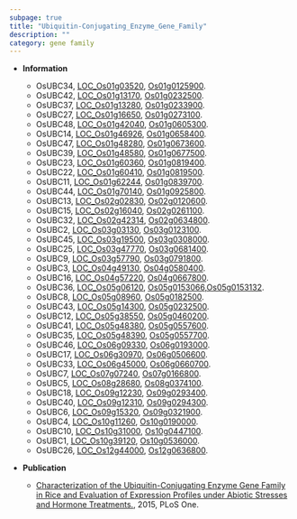 ```yaml
---
subpage: true
title: "Ubiquitin-Conjugating_Enzyme_Gene_Family"
description: ""
category: gene family
---
```


* **Information**  
    + OsUBC34, [LOC_Os01g03520](http://rice.plantbiology.msu.edu/cgi-bin/ORF_infopage.cgi?orf=LOC_Os01g03520), [Os01g0125900](http://rapdb.dna.affrc.go.jp/viewer/gbrowse_details/irgsp1?name=Os01g0125900).
    + OsUBC42, [LOC_Os01g13170](http://rice.plantbiology.msu.edu/cgi-bin/ORF_infopage.cgi?orf=LOC_Os01g13170), [Os01g0232500](http://rapdb.dna.affrc.go.jp/viewer/gbrowse_details/irgsp1?name=Os01g0232500).
    + OsUBC37, [LOC_Os01g13280](http://rice.plantbiology.msu.edu/cgi-bin/ORF_infopage.cgi?orf=LOC_Os01g13280), [Os01g0233900](http://rapdb.dna.affrc.go.jp/viewer/gbrowse_details/irgsp1?name=Os01g0233900).
    + OsUBC27, [LOC_Os01g16650](http://rice.plantbiology.msu.edu/cgi-bin/ORF_infopage.cgi?orf=LOC_Os01g16650), [Os01g0273100](http://rapdb.dna.affrc.go.jp/viewer/gbrowse_details/irgsp1?name=Os01g0273100).
    + OsUBC48, [LOC_Os01g42040](http://rice.plantbiology.msu.edu/cgi-bin/ORF_infopage.cgi?orf=LOC_Os01g42040), [Os01g0605300](http://rapdb.dna.affrc.go.jp/viewer/gbrowse_details/irgsp1?name=Os01g0605300).
    + OsUBC14, [LOC_Os01g46926](http://rice.plantbiology.msu.edu/cgi-bin/ORF_infopage.cgi?orf=LOC_Os01g46926), [Os01g0658400](http://rapdb.dna.affrc.go.jp/viewer/gbrowse_details/irgsp1?name=Os01g0658400).
    + OsUBC47, [LOC_Os01g48280](http://rice.plantbiology.msu.edu/cgi-bin/ORF_infopage.cgi?orf=LOC_Os01g48280), [Os01g0673600](http://rapdb.dna.affrc.go.jp/viewer/gbrowse_details/irgsp1?name=Os01g0673600).
    + OsUBC39, [LOC_Os01g48580](http://rice.plantbiology.msu.edu/cgi-bin/ORF_infopage.cgi?orf=LOC_Os01g48580), [Os01g0677500](http://rapdb.dna.affrc.go.jp/viewer/gbrowse_details/irgsp1?name=Os01g0677500).
    + OsUBC23, [LOC_Os01g60360](http://rice.plantbiology.msu.edu/cgi-bin/ORF_infopage.cgi?orf=LOC_Os01g60360), [Os01g0819400](http://rapdb.dna.affrc.go.jp/viewer/gbrowse_details/irgsp1?name=Os01g0819400).
    + OsUBC22, [LOC_Os01g60410](http://rice.plantbiology.msu.edu/cgi-bin/ORF_infopage.cgi?orf=LOC_Os01g60410), [Os01g0819500](http://rapdb.dna.affrc.go.jp/viewer/gbrowse_details/irgsp1?name=Os01g0819500).
    + OsUBC11, [LOC_Os01g62244](http://rice.plantbiology.msu.edu/cgi-bin/ORF_infopage.cgi?orf=LOC_Os01g62244), [Os01g0839700](http://rapdb.dna.affrc.go.jp/viewer/gbrowse_details/irgsp1?name=Os01g0839700).
    + OsUBC44, [LOC_Os01g70140](http://rice.plantbiology.msu.edu/cgi-bin/ORF_infopage.cgi?orf=LOC_Os01g70140), [Os01g0925800](http://rapdb.dna.affrc.go.jp/viewer/gbrowse_details/irgsp1?name=Os01g0925800).
    + OsUBC13, [LOC_Os02g02830](http://rice.plantbiology.msu.edu/cgi-bin/ORF_infopage.cgi?orf=LOC_Os02g02830), [Os02g0120600](http://rapdb.dna.affrc.go.jp/viewer/gbrowse_details/irgsp1?name=Os02g0120600).
    + OsUBC15, [LOC_Os02g16040](http://rice.plantbiology.msu.edu/cgi-bin/ORF_infopage.cgi?orf=LOC_Os02g16040), [Os02g0261100](http://rapdb.dna.affrc.go.jp/viewer/gbrowse_details/irgsp1?name=Os02g0261100).
    + OsUBC32, [LOC_Os02g42314](http://rice.plantbiology.msu.edu/cgi-bin/ORF_infopage.cgi?orf=LOC_Os02g42314), [Os02g0634800](http://rapdb.dna.affrc.go.jp/viewer/gbrowse_details/irgsp1?name=Os02g0634800).
    + OsUBC2, [LOC_Os03g03130](http://rice.plantbiology.msu.edu/cgi-bin/ORF_infopage.cgi?orf=LOC_Os03g03130), [Os03g0123100](http://rapdb.dna.affrc.go.jp/viewer/gbrowse_details/irgsp1?name=Os03g0123100).
    + OsUBC45, [LOC_Os03g19500](http://rice.plantbiology.msu.edu/cgi-bin/ORF_infopage.cgi?orf=LOC_Os03g19500), [Os03g0308000](http://rapdb.dna.affrc.go.jp/viewer/gbrowse_details/irgsp1?name=Os03g0308000).
    + OsUBC25, [LOC_Os03g47770](http://rice.plantbiology.msu.edu/cgi-bin/ORF_infopage.cgi?orf=LOC_Os03g47770), [Os03g0681400](http://rapdb.dna.affrc.go.jp/viewer/gbrowse_details/irgsp1?name=Os03g0681400).
    + OsUBC9, [LOC_Os03g57790](http://rice.plantbiology.msu.edu/cgi-bin/ORF_infopage.cgi?orf=LOC_Os03g57790), [Os03g0791800](http://rapdb.dna.affrc.go.jp/viewer/gbrowse_details/irgsp1?name=Os03g0791800).
    + OsUBC3, [LOC_Os04g49130](http://rice.plantbiology.msu.edu/cgi-bin/ORF_infopage.cgi?orf=LOC_Os04g49130), [Os04g0580400](http://rapdb.dna.affrc.go.jp/viewer/gbrowse_details/irgsp1?name=Os04g0580400).
    + OsUBC16, [LOC_Os04g57220](http://rice.plantbiology.msu.edu/cgi-bin/ORF_infopage.cgi?orf=LOC_Os04g57220), [Os04g0667800](http://rapdb.dna.affrc.go.jp/viewer/gbrowse_details/irgsp1?name=Os04g0667800).
    + OsUBC36, [LOC_Os05g06120](http://rice.plantbiology.msu.edu/cgi-bin/ORF_infopage.cgi?orf=LOC_Os05g06120), [Os05g0153066](http://rapdb.dna.affrc.go.jp/viewer/gbrowse_details/irgsp1?name=Os05g0153066),[Os05g0153132](http://rapdb.dna.affrc.go.jp/viewer/gbrowse_details/irgsp1?name=Os05g0153132).
    + OsUBC8, [LOC_Os05g08960](http://rice.plantbiology.msu.edu/cgi-bin/ORF_infopage.cgi?orf=LOC_Os05g08960), [Os05g0182500](http://rapdb.dna.affrc.go.jp/viewer/gbrowse_details/irgsp1?name=Os05g0182500).
    + OsUBC43, [LOC_Os05g14300](http://rice.plantbiology.msu.edu/cgi-bin/ORF_infopage.cgi?orf=LOC_Os05g14300), [Os05g0232500](http://rapdb.dna.affrc.go.jp/viewer/gbrowse_details/irgsp1?name=Os05g0232500).
    + OsUBC12, [LOC_Os05g38550](http://rice.plantbiology.msu.edu/cgi-bin/ORF_infopage.cgi?orf=LOC_Os05g38550), [Os05g0460200](http://rapdb.dna.affrc.go.jp/viewer/gbrowse_details/irgsp1?name=Os05g0460200).
    + OsUBC41, [LOC_Os05g48380](http://rice.plantbiology.msu.edu/cgi-bin/ORF_infopage.cgi?orf=LOC_Os05g48380), [Os05g0557600](http://rapdb.dna.affrc.go.jp/viewer/gbrowse_details/irgsp1?name=Os05g0557600).
    + OsUBC35, [LOC_Os05g48390](http://rice.plantbiology.msu.edu/cgi-bin/ORF_infopage.cgi?orf=LOC_Os05g48390), [Os05g0557700](http://rapdb.dna.affrc.go.jp/viewer/gbrowse_details/irgsp1?name=Os05g0557700).
    + OsUBC46, [LOC_Os06g09330](http://rice.plantbiology.msu.edu/cgi-bin/ORF_infopage.cgi?orf=LOC_Os06g09330), [Os06g0193000](http://rapdb.dna.affrc.go.jp/viewer/gbrowse_details/irgsp1?name=Os06g0193000).
    + OsUBC17, [LOC_Os06g30970](http://rice.plantbiology.msu.edu/cgi-bin/ORF_infopage.cgi?orf=LOC_Os06g30970), [Os06g0506600](http://rapdb.dna.affrc.go.jp/viewer/gbrowse_details/irgsp1?name=Os06g0506600).
    + OsUBC33, [LOC_Os06g45000](http://rice.plantbiology.msu.edu/cgi-bin/ORF_infopage.cgi?orf=LOC_Os06g45000), [Os06g0660700](http://rapdb.dna.affrc.go.jp/viewer/gbrowse_details/irgsp1?name=Os06g0660700).
    + OsUBC7, [LOC_Os07g07240](http://rice.plantbiology.msu.edu/cgi-bin/ORF_infopage.cgi?orf=LOC_Os07g07240), [Os07g0166800](http://rapdb.dna.affrc.go.jp/viewer/gbrowse_details/irgsp1?name=Os07g0166800).
    + OsUBC5, [LOC_Os08g28680](http://rice.plantbiology.msu.edu/cgi-bin/ORF_infopage.cgi?orf=LOC_Os08g28680), [Os08g0374100](http://rapdb.dna.affrc.go.jp/viewer/gbrowse_details/irgsp1?name=Os08g0374100).
    + OsUBC18, [LOC_Os09g12230](http://rice.plantbiology.msu.edu/cgi-bin/ORF_infopage.cgi?orf=LOC_Os09g12230), [Os09g0293400](http://rapdb.dna.affrc.go.jp/viewer/gbrowse_details/irgsp1?name=Os09g0293400).
    + OsUBC40, [LOC_Os09g12310](http://rice.plantbiology.msu.edu/cgi-bin/ORF_infopage.cgi?orf=LOC_Os09g12310), [Os09g0294300](http://rapdb.dna.affrc.go.jp/viewer/gbrowse_details/irgsp1?name=Os09g0294300).
    + OsUBC6, [LOC_Os09g15320](http://rice.plantbiology.msu.edu/cgi-bin/ORF_infopage.cgi?orf=LOC_Os09g15320), [Os09g0321900](http://rapdb.dna.affrc.go.jp/viewer/gbrowse_details/irgsp1?name=Os09g0321900).
    + OsUBC4, [LOC_Os10g11260](http://rice.plantbiology.msu.edu/cgi-bin/ORF_infopage.cgi?orf=LOC_Os10g11260), [Os10g0190000](http://rapdb.dna.affrc.go.jp/viewer/gbrowse_details/irgsp1?name=Os10g0190000).
    + OsUBC10, [LOC_Os10g31000](http://rice.plantbiology.msu.edu/cgi-bin/ORF_infopage.cgi?orf=LOC_Os10g31000), [Os10g0447100](http://rapdb.dna.affrc.go.jp/viewer/gbrowse_details/irgsp1?name=Os10g0447100).
    + OsUBC1, [LOC_Os10g39120](http://rice.plantbiology.msu.edu/cgi-bin/ORF_infopage.cgi?orf=LOC_Os10g39120), [Os10g0536000](http://rapdb.dna.affrc.go.jp/viewer/gbrowse_details/irgsp1?name=Os10g0536000).
    + OsUBC26, [LOC_Os12g44000](http://rice.plantbiology.msu.edu/cgi-bin/ORF_infopage.cgi?orf=LOC_Os12g44000), [Os12g0636800](http://rapdb.dna.affrc.go.jp/viewer/gbrowse_details/irgsp1?name=Os12g0636800).

* **Publication**  
    + [Characterization of the Ubiquitin-Conjugating Enzyme Gene Family in Rice and Evaluation of Expression Profiles under Abiotic Stresses and Hormone Treatments.](http://www.ncbi.nlm.nih.gov/pubmed?term=Characterization+of+the+Ubiquitin-Conjugating+Enzyme+Gene+Family+in+Rice+and+Evaluation+of+Expression+Profiles+under+Abiotic+Stresses+and+Hormone+Treatments.%5BTitle%5D), 2015, PLoS One.


